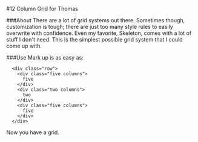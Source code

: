 #12 Column Grid for Thomas

###About
There are a lot of grid systems out there. Sometimes though, customization is tough; there are just too many style rules to easily overwrite with confidence. Even my favorite, Skeleton, comes with a lot of stuff I don't need. This is the simplest possible grid system that I could come up with.

###Use
Mark up is as easy as:

```
  <div class="row">
    <div class="five columns">
      five
    </div>
    <div class="two columns">
      two
    </div>     
    <div class="five columns">
      five
    </div>
  </div>
```

Now you have a grid. 